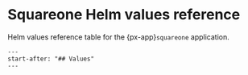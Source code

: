 ```{px-app-values} squareone
```

# Squareone Helm values reference

Helm values reference table for the {px-app}`squareone` application.

```{include} ../../../services/squareone/README.md
---
start-after: "## Values"
---
```
